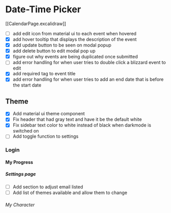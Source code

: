# Date-Time Picker

[[CalendarPage.excalidraw]]

- [ ] add edit icon from material ui to each event when hovered
- [x] add hover tooltip that displays the description of the event
- [x] add update button to be seen on modal popup
- [x] add delete button to edit modal pop up
- [x] figure out why events are being duplicated once submitted
- [ ] add error handling for when user tries to double click a blizzard event to edit
- [x] add required tag to event title
- [x] add error handling for when user tries to add an end date that is before the start date

## Theme

- [x] Add material ui theme component
- [x] Fix header that had gray text and have it be the default white
- [x] Fix sidebar text color to white instead of black when darkmode is switched on
- [ ] Add toggle function to settings

### Login

#### My Progress

##### Settings page

- [ ] Add section to adjust email listed
- [ ] Add list of themes available and allow them to change

###### My Character
